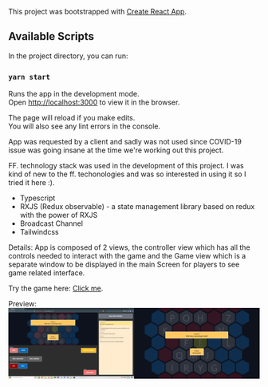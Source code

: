 This project was bootstrapped with [Create React App](https://github.com/facebook/create-react-app).

## Available Scripts

In the project directory, you can run:

### `yarn start`

Runs the app in the development mode.<br />
Open [http://localhost:3000](http://localhost:3000) to view it in the browser.

The page will reload if you make edits.<br />
You will also see any lint errors in the console.

App was requested by a client and sadly was not used since COVID-19 issue was going insane at the time we're working out this project.

FF. technology stack was used in the development of this project. I was kind of new to the ff. techonologies and was so interested in using it so I tried it here :).

- Typescript
- RXJS (Redux observable) - a state management library based on redux with the power of RXJS
- Broadcast Channel
- Tailwindcss

Details:
  App is composed of 2 views, the controller view which has all the controls needed to interact with the game and the Game view which is a separate window to be displayed in the main Screen for players to see game related interface.

Try the game here: [Click me](https://marloeleven.github.io/blockbuster/#/).

Preview:
![alt text](https://github.com/marloeleven/blockbuster/blob/main/blockbuster.jpg?raw=true)

